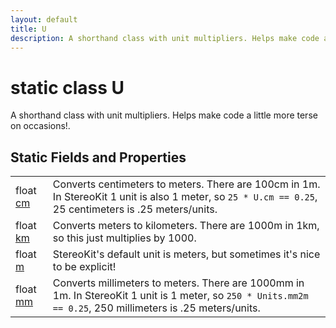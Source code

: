 ```yaml
---
layout: default
title: U
description: A shorthand class with unit multipliers. Helps make code a little more terse on occasions!.
---
```

# static class U

A shorthand class with unit multipliers. Helps make code a
little more terse on occasions!.

## Static Fields and Properties

|  |  |
|--|--|
|float [cm]({{site.url}}/Pages/Reference/U/cm.html)|Converts centimeters to meters. There are 100cm in 1m. In StereoKit 1 unit is also 1 meter, so `25 * U.cm == 0.25`, 25 centimeters is .25 meters/units.|
|float [km]({{site.url}}/Pages/Reference/U/km.html)|Converts meters to kilometers. There are 1000m in 1km, so this just multiplies by 1000.|
|float [m]({{site.url}}/Pages/Reference/U/m.html)|StereoKit's default unit is meters, but sometimes it's nice to be explicit!|
|float [mm]({{site.url}}/Pages/Reference/U/mm.html)|Converts millimeters to meters. There are 1000mm in 1m. In StereoKit 1 unit is 1 meter, so `250 * Units.mm2m == 0.25`, 250 millimeters is .25 meters/units.|

